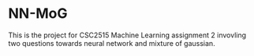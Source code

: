 # NN-MoG
This is the project for CSC2515 Machine Learning assignment 2 invovling two questions towards neural network and mixture of gaussian.
